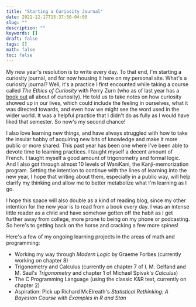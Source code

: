 ```yaml
---
title: "Starting a Curiosity Journal"
date: 2021-12-17T15:37:50-04:00
slug: ""
description: ""
keywords: []
draft: false
tags: []
math: false
toc: false
---
```

My new year's resolution is to write every day. To that end, I'm starting a curiosity journal, and for now housing it here on my personal site. What's a curiosity journal? Well, it's a practice I first encounted while taking a course called *The Ethics of Curiosity* with Perry Zurn (who as of last year has a [book out](https://www.upress.umn.edu/book-division/books/curiosity-and-power) all about of curiosity). He told us to take notes on how curiosity showed up in our lives, which could include the feeling in ourselves, what it was directed towards, and even how we might see the word used in the wider world. It was a helpful practice that I didn't do as fully as I would have liked that semester. So now's my second chance! 

I also love learning new things, and have always struggled with how to take the insular hobby of acquiring new bits of knowledge and make it more public or more shared. This past year has been one where I've been able to devote time to learning practices. I taught myself a decent amount of French. I taught myself a good amount of trigonometry and formal logic. And I also got through almost 10 levels of WaniKani, the Kanji-memorization program. Setting the intention to continue with the lines of learning into the new year, I hope that writing about them, especially in a public way, will help clarify my thinking and allow me to better metabolize what I'm learning as I go. 

I hope this space will also double as a kind of reading blog, since my other intention for the new year is to read from a book every day. I was an intense little reader as a child and have somehow gotten off the habit as I get further away from college, more prone to being on my phone or podcasting. So here's to getting back on the horse and cracking a few more spines!

Here's a few of my ongoing learning projects in the areas of math and programming:
- Working my way through *Modern Logic* by Graeme Forbes (currently working on chapter 8)
- Trigonometry and Calculus (currently on chapter 7 of I. M. Gelfand and M. Saul's *Trigonometry* and chapter 1 of Michael Spivak's *Calculus*)
- The C Programming Language (using the classic K&R text, currently on chapter 2)
- Aspiration: Pick up Richard McElreath's *Statistical Rethinking: A Bayesian Course with Examples in R and Stan*



